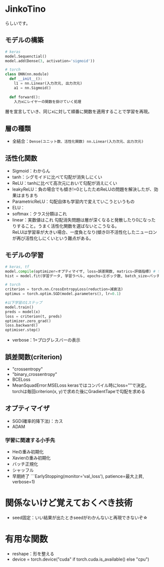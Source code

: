 # JinkoTino
らしいです。

## モデルの構築
```python
# keras
model.Sequenctial()
model.add(Dense(3, activation='sigmoid'))

# torch
class DNN(nn.module)
  def __init__():
    l1 = nn.Linear(入力次元, 出力次元)
    a1 = nn.Sigmoid()
    
  def forward():
    入力xにレイヤーの関数を掛けていく処理


``` 
層を宣言していき、同じxに対して順番に関数を適用することで学習を再現。

## 層の種類
- 全結合：```Dense(ユニット数、活性化関数) nn.Linear(入力次元、出力次元)```

## 活性化関数
- Sigmoid：わからん
- tanh：シグモイドに比べて勾配が消失しにくい
- ReLU：tanhに比べて高次元において勾配が消えにくい
- leakyReLU：負の場合でも傾き!=0としたためReLUの問題を解決したが、効果はまちまち
- ParametricReLU：勾配自体も学習内で変えていこうというもの
- ELU：
- softmax：クラス分類はこれ
- linear：実数値はこれ
勾配消失問題は層が深くなると発散したり0になったりすること。うまく活性化関数を選ばないとこうなる。  
ReLUは学習率が大きい場合、一度負となり(傾き0)不活性化したニューロンが再び活性化しにくいという難点がある。  


## モデルの学習
```python
# keras, tf
model.compile(optimizer=オプティマイザ, loss=誤差関数, matrics=評価指標) # 学習の設定
hist = model.fit(学習データ, 学習ラベル, epochs=エポック数, batch_size=バッチサイズ)

# torch
criterion = torch.nn.CrossEntropyLoss(reduction=減衰法)
optimus = torch.optim.SGD(model.parameters(), lr=0.1)

#以下学習の1ステップ
model.train()
preds = model(x)
loss = criterion(t, preds)
optimizer.zero_grad()
loss.backward()
optimiser.step()

```
- verbose：1=プログレスバーの表示


## 誤差関数(criterion)
- "crossentropy"
- "binary_crossentropy"
- BCELoss
- MeanSquadError:MSELoss
kerasではコンパイル時にloss=""で決定。torchは毎回criterion(x, y)で求めた後にGradientTapeで勾配を求める

## オプティマイザ
- SGD(確率的降下法)：カス
- ADAM

### 学習に関連する小手先
- Heの重み初期化
- Xavierの重み初期化
- バッチ正規化
- シャッフル
- 早期終了 ```EarlyStopping(monitor='val_loss'), patience=最大上昇, verbose=1)

# 関係ないけど覚えておくべき技術
- seed固定：いい結果が出たときseedがわかんないと再現できないぞ☆

# 有用な関数
- reshape：形を整える
- device = torch.device("cuda" if torch.cuda.is_available() else "cpu")
